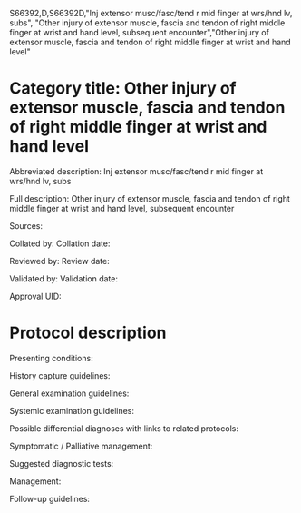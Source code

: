 S66392,D,S66392D,"Inj extensor musc/fasc/tend r mid finger at wrs/hnd lv, subs", "Other injury of extensor muscle, fascia and tendon of right middle finger at wrist and hand level, subsequent encounter","Other injury of extensor muscle, fascia and tendon of right middle finger at wrist and hand level"
# Category title: Other injury of extensor muscle, fascia and tendon of right middle finger at wrist and hand level

Abbreviated description: Inj extensor musc/fasc/tend r mid finger at wrs/hnd lv, subs

Full description: Other injury of extensor muscle, fascia and tendon of right middle finger at wrist and hand level, subsequent encounter

Sources:

Collated by:
Collation date:

Reviewed by:
Review date:

Validated by:
Validation date:

Approval UID:

# Protocol description

Presenting conditions:

History capture guidelines:

General examination guidelines:

Systemic examination guidelines:

Possible differential diagnoses with links to related protocols:

Symptomatic / Palliative management:

Suggested diagnostic tests:

Management:

Follow-up guidelines:
